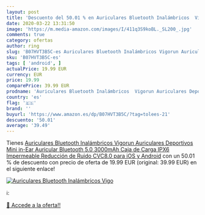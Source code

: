 ```yaml
---
layout: post
title: 'Descuento del 50.01 % en Auriculares Bluetooth Inalámbricos  Vigo'
date: 2020-03-22 13:31:50
image: 'https://m.media-amazon.com/images/I/411q3S9koBL._SL200_.jpg'
comments: true
category: ofertas
author: ring
slug: 'B07HVT3B5C-es Auriculares Bluetooth Inalámbricos Vigorun Auriculares...'
sku: 'B07HVT3B5C-es'
tags: [ 'android', ]
actualPrice: 19.99 EUR
currency: EUR
price: 19.99
comparePrice: 39.99 EUR
prodname: 'Auriculares Bluetooth Inalámbricos  Vigorun Auriculares Deportivos Mini in-Ear Auricular  Bluetooth 5.0  3000mAh Caja de Carga  IPX6 Impermeable Reducción de Ruido CVC8.0  para iOS y Android'
country: 'es'
flag: '🇪🇸'
brand: ''
buyurl: 'https://www.amazon.es/dp/B07HVT3B5C/?tag=tolees-21'
descuento: '50.01'
average: '39.49'
---
```


Tienes [Auriculares Bluetooth Inalámbricos  Vigorun Auriculares Deportivos Mini in-Ear Auricular  Bluetooth 5.0  3000mAh Caja de Carga  IPX6 Impermeable Reducción de Ruido CVC8.0  para iOS y Android](https://www.amazon.es/dp/B07HVT3B5C/?tag=tolees-21) con un 50.01 % de descuento con precio de oferta de 19.99 EUR (original: 39.99 EUR) en el siguiente enlace!

[![Auriculares Bluetooth Inalámbricos  Vigo](https://m.media-amazon.com/images/I/411q3S9koBL._SL200_.jpg)](https://www.amazon.es/dp/B07HVT3B5C/?tag=tolees-21)

ℹ️:


[🛒 Accede a la oferta!!](https://www.amazon.es/dp/B07HVT3B5C/?tag=tolees-21)
